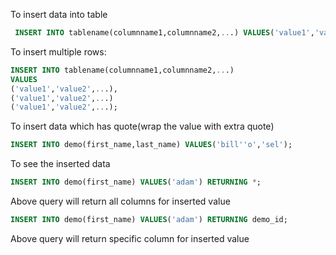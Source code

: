 To insert data into table

```sql 
 INSERT INTO tablename(columnname1,columnname2,...) VALUES('value1','value2',...);
 ```
 
 To insert multiple rows:
 ```sql 
 INSERT INTO tablename(columnname1,columnname2,...) 
 VALUES
 ('value1','value2',...),
 ('value1','value2',...)
 ('value1','value2',...);
 ```
 
 To insert data which has quote(wrap the value with extra quote)
 ```sql
 INSERT INTO demo(first_name,last_name) VALUES('bill''o','sel');
 ```
 
 To see the inserted data
 ```sql
 INSERT INTO demo(first_name) VALUES('adam') RETURNING *;
 ```
 Above query will return all columns for inserted value
 
 
 ```sql
 INSERT INTO demo(first_name) VALUES('adam') RETURNING demo_id;
```
Above query will return specific column for inserted value

